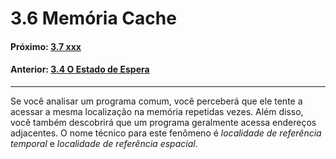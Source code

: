 
# 3.6 Memória Cache

#### Próximo: [3.7 xxx](./xxx.md)  
#### Anterior: [3.4 O Estado de Espera](./estado_espera.md)  

---  
Se você analisar um programa comum, você perceberá que ele tente a acessar a mesma localização na memória repetidas vezes. Além disso, você também descobrirá que um programa geralmente acessa endereços adjacentes. O nome técnico para este fenômeno é _localidade de referência temporal_ e _localidade de referência espacial_.